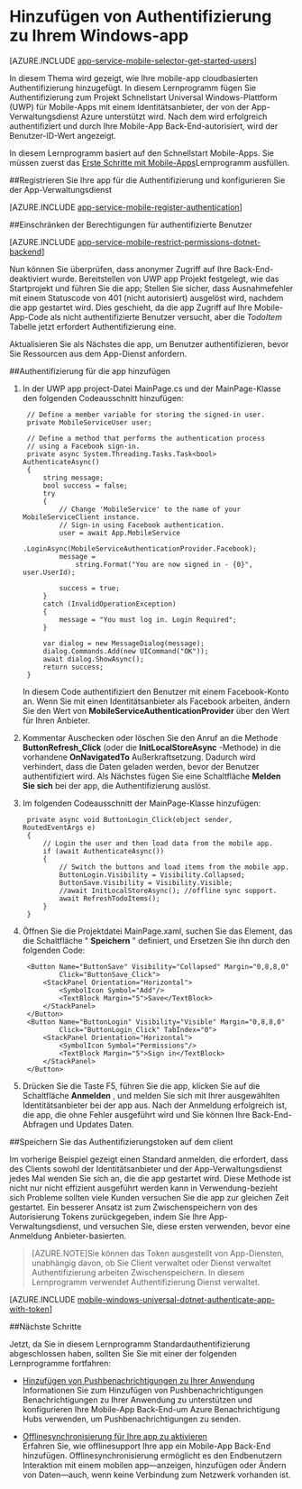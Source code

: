 <properties
    pageTitle="Authentifizierung für Ihre app Universal Windows-Plattform (UWP) hinzufügen | Azure Mobile-Apps"
    description="Informationen zum Azure App Dienst Mobile-Apps zu verwenden, um Benutzer der app Universal Windows-Plattform (UWP) mithilfe einer Vielzahl von Identitätsanbieter, einschließlich authentifizieren: AAD, Google, Facebook, Twitter und Microsoft."
    services="app-service\mobile"
    documentationCenter="windows"
    authors="adrianhall"
    manager="erikre"
    editor=""/>

<tags
    ms.service="app-service-mobile"
    ms.workload="mobile"
    ms.tgt_pltfrm="mobile-windows"
    ms.devlang="dotnet"
    ms.topic="article"
    ms.date="10/01/2016"
    ms.author="adrianha"/>

# <a name="add-authentication-to-your-windows-app"></a>Hinzufügen von Authentifizierung zu Ihrem Windows-app

[AZURE.INCLUDE [app-service-mobile-selector-get-started-users](../../includes/app-service-mobile-selector-get-started-users.md)]

In diesem Thema wird gezeigt, wie Ihre mobile-app cloudbasierten Authentifizierung hinzugefügt. In diesem Lernprogramm fügen Sie Authentifizierung zum Projekt Schnellstart Universal Windows-Plattform (UWP) für Mobile-Apps mit einem Identitätsanbieter, der von der App-Verwaltungsdienst Azure unterstützt wird. Nach dem wird erfolgreich authentifiziert und durch Ihre Mobile-App Back-End-autorisiert, wird der Benutzer-ID-Wert angezeigt.

In diesem Lernprogramm basiert auf den Schnellstart Mobile-Apps. Sie müssen zuerst das [Erste Schritte mit Mobile-Apps](app-service-mobile-windows-store-dotnet-get-started.md)Lernprogramm ausfüllen.

##<a name="a-nameregisteraregister-your-app-for-authentication-and-configure-the-app-service"></a><a name="register"></a>Registrieren Sie Ihre app für die Authentifizierung und konfigurieren Sie der App-Verwaltungsdienst

[AZURE.INCLUDE [app-service-mobile-register-authentication](../../includes/app-service-mobile-register-authentication.md)]

##<a name="a-namepermissionsarestrict-permissions-to-authenticated-users"></a><a name="permissions"></a>Einschränken der Berechtigungen für authentifizierte Benutzer

[AZURE.INCLUDE [app-service-mobile-restrict-permissions-dotnet-backend](../../includes/app-service-mobile-restrict-permissions-dotnet-backend.md)]

Nun können Sie überprüfen, dass anonymer Zugriff auf Ihre Back-End-deaktiviert wurde. Bereitstellen von UWP app Projekt festgelegt, wie das Startprojekt und führen Sie die app; Stellen Sie sicher, dass Ausnahmefehler mit einem Statuscode von 401 (nicht autorisiert) ausgelöst wird, nachdem die app gestartet wird. Dies geschieht, da die app Zugriff auf Ihre Mobile-App-Code als nicht authentifizierte Benutzer versucht, aber die *TodoItem* Tabelle jetzt erfordert Authentifizierung eine.

Aktualisieren Sie als Nächstes die app, um Benutzer authentifizieren, bevor Sie Ressourcen aus dem App-Dienst anfordern.

##<a name="a-nameadd-authenticationaadd-authentication-to-the-app"></a><a name="add-authentication"></a>Authentifizierung für die app hinzufügen

1. In der UWP app project-Datei MainPage.cs und der MainPage-Klasse den folgenden Codeausschnitt hinzufügen:
    
        // Define a member variable for storing the signed-in user. 
        private MobileServiceUser user;

        // Define a method that performs the authentication process
        // using a Facebook sign-in. 
        private async System.Threading.Tasks.Task<bool> AuthenticateAsync()
        {
            string message;
            bool success = false;
            try
            {
                // Change 'MobileService' to the name of your MobileServiceClient instance.
                // Sign-in using Facebook authentication.
                user = await App.MobileService
                    .LoginAsync(MobileServiceAuthenticationProvider.Facebook);
                message =
                    string.Format("You are now signed in - {0}", user.UserId);

                success = true;
            }
            catch (InvalidOperationException)
            {
                message = "You must log in. Login Required";
            }

            var dialog = new MessageDialog(message);
            dialog.Commands.Add(new UICommand("OK"));
            await dialog.ShowAsync();
            return success;
        }

    In diesem Code authentifiziert den Benutzer mit einem Facebook-Konto an. Wenn Sie mit einen Identitätsanbieter als Facebook arbeiten, ändern Sie den Wert von **MobileServiceAuthenticationProvider** über den Wert für Ihren Anbieter.

3. Kommentar Auschecken oder löschen Sie den Anruf an die Methode **ButtonRefresh_Click** (oder die **InitLocalStoreAsync** -Methode) in die vorhandene **OnNavigatedTo** Außerkraftsetzung. Dadurch wird verhindert, dass die Daten geladen werden, bevor der Benutzer authentifiziert wird. Als Nächstes fügen Sie eine Schaltfläche **Melden Sie sich** bei der app, die Authentifizierung auslöst.

4. Im folgenden Codeausschnitt der MainPage-Klasse hinzufügen:

        private async void ButtonLogin_Click(object sender, RoutedEventArgs e)
        {
            // Login the user and then load data from the mobile app.
            if (await AuthenticateAsync())
            {
                // Switch the buttons and load items from the mobile app.
                ButtonLogin.Visibility = Visibility.Collapsed;
                ButtonSave.Visibility = Visibility.Visible;
                //await InitLocalStoreAsync(); //offline sync support.
                await RefreshTodoItems();
            }
        }
        
5. Öffnen Sie die Projektdatei MainPage.xaml, suchen Sie das Element, das die Schaltfläche " **Speichern** " definiert, und Ersetzen Sie ihn durch den folgenden Code:

        <Button Name="ButtonSave" Visibility="Collapsed" Margin="0,8,8,0" 
                Click="ButtonSave_Click">
            <StackPanel Orientation="Horizontal">
                <SymbolIcon Symbol="Add"/>
                <TextBlock Margin="5">Save</TextBlock>
            </StackPanel>
        </Button>
        <Button Name="ButtonLogin" Visibility="Visible" Margin="0,8,8,0" 
                Click="ButtonLogin_Click" TabIndex="0">
            <StackPanel Orientation="Horizontal">
                <SymbolIcon Symbol="Permissions"/>
                <TextBlock Margin="5">Sign in</TextBlock> 
            </StackPanel>
        </Button>

9. Drücken Sie die Taste F5, führen Sie die app, klicken Sie auf die Schaltfläche **Anmelden** , und melden Sie sich mit Ihrer ausgewählten Identitätsanbieter bei der app aus. Nach der Anmeldung erfolgreich ist, die app, die ohne Fehler ausgeführt wird und Sie können Ihre Back-End-Abfragen und Updates Daten.


##<a name="a-nametokensastore-the-authentication-token-on-the-client"></a><a name="tokens"></a>Speichern Sie das Authentifizierungstoken auf dem client

Im vorherige Beispiel gezeigt einen Standard anmelden, die erfordert, dass des Clients sowohl der Identitätsanbieter und der App-Verwaltungsdienst jedes Mal wenden Sie sich an, die die app gestartet wird. Diese Methode ist nicht nur nicht effizient ausgeführt werden kann in Verwendung-bezieht sich Probleme sollten viele Kunden versuchen Sie die app zur gleichen Zeit gestartet. Ein besserer Ansatz ist zum Zwischenspeichern von des Autorisierung Tokens zurückgegeben, indem Sie Ihre App-Verwaltungsdienst, und versuchen Sie, diese ersten verwenden, bevor eine Anmeldung Anbieter-basierten.

>[AZURE.NOTE]Sie können das Token ausgestellt von App-Diensten, unabhängig davon, ob Sie Client verwaltet oder Dienst verwaltet Authentifizierung arbeiten Zwischenspeichern. In diesem Lernprogramm verwendet Authentifizierung Dienst verwaltet.

[AZURE.INCLUDE [mobile-windows-universal-dotnet-authenticate-app-with-token](../../includes/mobile-windows-universal-dotnet-authenticate-app-with-token.md)]

##<a name="next-steps"></a>Nächste Schritte

Jetzt, da Sie in diesem Lernprogramm Standardauthentifizierung abgeschlossen haben, sollten Sie Sie mit einer der folgenden Lernprogramme fortfahren:

+ [Hinzufügen von Pushbenachrichtigungen zu Ihrer Anwendung](app-service-mobile-windows-store-dotnet-get-started-push.md)  
  Informationen Sie zum Hinzufügen von Pushbenachrichtigungen Benachrichtigungen zu Ihrer Anwendung zu unterstützen und konfigurieren Ihre Mobile-App Back-End-um Azure Benachrichtigung Hubs verwenden, um Pushbenachrichtigungen zu senden.

+ [Offlinesynchronisierung für Ihre app zu aktivieren](app-service-mobile-windows-store-dotnet-get-started-offline-data.md)  
  Erfahren Sie, wie offlinesupport Ihre app ein Mobile-App Back-End hinzufügen. Offlinesynchronisierung ermöglicht es den Endbenutzern Interaktion mit einem mobilen app&mdash;anzeigen, hinzufügen oder Ändern von Daten&mdash;auch, wenn keine Verbindung zum Netzwerk vorhanden ist.


<!-- URLs. -->
[Get started with your mobile app]: app-service-mobile-windows-store-dotnet-get-started.md

